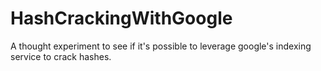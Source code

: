 # HashCrackingWithGoogle
A thought experiment to see if it's possible to leverage google's indexing service to crack hashes.
